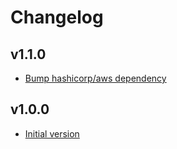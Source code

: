 # Changelog

## v1.1.0

- [Bump hashicorp/aws dependency](https://github.com/babbel/terraform-aws-nlb-for-apigateway-vpc-link/pull/10)

## v1.0.0

- [Initial version](https://github.com/babbel/terraform-aws-nlb-for-apigateway-vpc-link/pull/1)
